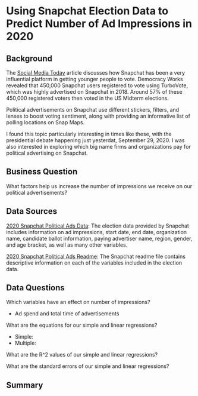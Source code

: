 # Using Snapchat Election Data to Predict Number of Ad Impressions in 2020
## Background
The [Social Media Today](https://www.socialmediatoday.com/news/data-shows-snapchat-is-highly-influential-in-getting-younger-people-to-vote/578020/) article discusses how Snapchat has been a very influential platform in getting younger people to vote. Democracy Works revealed that 450,000 Snapchat users registered to vote using TurboVote, which was highly advertised on Snapchat in 2018. Around 57% of these 450,000 registered voters then voted in the US Midterm elections.

Political advertisements on Snapchat use different stickers, filters, and lenses to boost voting sentiment, along with providing an informative list of polling locations on Snap Maps. 

I found this topic particularly interesting in times like these, with the presidential debate happening just yesterdat, September 29, 2020. I was also interested in exploring which big name firms and organizations pay for political advertising on Snapchat. 

## Business Question
What factors help us increase the number of impressions we receive on our political advertisements? 

## Data Sources
[2020 Snapchat Political Ads Data](https://github.com/vickidecastro/using-snapchat-election-data-to-predict-ad-impressions/blob/master/PoliticalAds.csv): The election data provided by Snapchat includes information on ad impressions, start date, end date, organization name, candidate ballot information, paying advertiser name, region, gender, and age bracket, as well as many other variables. 

[2020 Snapchat Political Ads Readme](https://github.com/vickidecastro/using-snapchat-election-data-to-predict-ad-impressions/blob/master/snapchat%20readme.xlsx): The Snapchat readme file contains descriptive information on each of the variables included in the election data. 

## Data Questions
Which variables have an effect on number of impressions? 
- Ad spend and total time of advertisements

What are the equations for our simple and linear regressions? 
- Simple: 
- Multiple: 

What are the R^2 values of our simple and linear regressions? 

What are the standard errors of our simple and linear regressions? 


## Summary

